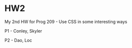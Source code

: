 # HW2
My 2nd HW for Prog 209 - Use CSS in some interesting ways

P1 - Conley, Skyler	

P2 - Dao, Loc
